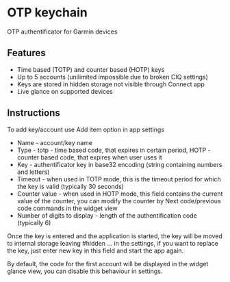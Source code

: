 # OTP keychain
OTP authentificator for Garmin devices

## Features
- Time based (TOTP) and counter based (HOTP) keys
- Up to 5 accounts (unilimited impossible due to broken CIQ settings)
- Keys are stored in hidden storage not visible through Connect app
- Live glance on supported devices

## Instructions
To add key/account use Add item option in app settings
- Name - account/key name
- Type - totp - time based code, that expires in certain period, HOTP - counter based code, that expires when user uses it
- Key - authentificator key in base32 encoding (string containing numbers and letters)
- Timeout - when used in TOTP mode, this is the timeout period for which the key is valid (typically 30 seconds)
- Counter value - when used in HOTP mode, this field contains the current value of the counter, you can modify the counter by Next code/previous code commands in the widget view
- Number of digits to display - length of the authentification code (typically 6)

Once the key is entered and the application is started, the key will be moved to internal storage leaving #hidden ... in the settings, if you want to replace the key, just enter new key in this field and start the app again.

By default, the code for the first account will be displayed in the widget glance view, you can disable this behaviour in settings.
